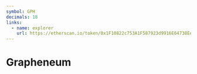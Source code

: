 ```yaml
---
symbol: GPH
decimals: 18
links:
  - name: explorer
    url: https://etherscan.io/token/0x1F10822c753A1F587923d9916E64738Ee7C27419
---
```


# Grapheneum
